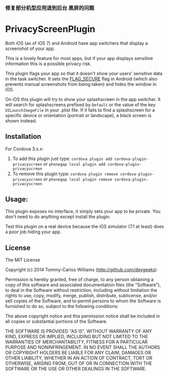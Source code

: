 ### 修复部分机型应用退到后台 黑屏的问题

PrivacyScreenPlugin
==================

Both iOS (as of iOS 7) and Android have app switchers that display a screenshot of your app.

This is a lovely feature for most apps, but if your app displays sensitive information this is a possible privacy risk.

This plugin flags your app so that it doesn't show your users' sensitive data in the task switcher. It sets the [FLAG_SECURE](http://developer.android.com/reference/android/view/WindowManager.LayoutParams.html#FLAG_SECURE) flag in Android (which also prevents manual screenshots from being taken) and hides the window in iOS.

On iOS this plugin will try to show your splashscreen in the app switcher. It will search for splashscreens prefixed by `Default` or the value of the key `UILaunchImageFile` in your .plist file.
If it fails to find a splashscreen for a specific device or orientation (portrait or landscape), a black screen is shown instead.

Installation
------------

For Cordova 3.x.x:

1. To add this plugin just type: `cordova plugin add cordova-plugin-privacyscreen` or `phonegap local plugin add cordova-plugin-privacyscreen`
2. To remove this plugin type: `cordova plugin remove cordova-plugin-privacyscreen` or `phonegap local plugin remove cordova-plugin-privacyscreen`

Usage:
------

This plugin exposes no interface, it simply sets your app to be private. You don't need to do anything except install the plugin.

Test this plugin on a real device because the iOS simulator (7.1 at least) does a poor job hiding your app.

## License

The MIT License

Copyright (c) 2014 Tommy-Carlos Williams (http://github.com/devgeeks)

Permission is hereby granted, free of charge, to any person obtaining a copy of this software and associated documentation files (the "Software"), to deal in the Software without restriction, including without limitation the rights to use, copy, modify, merge, publish, distribute, sublicense, and/or sell copies of the Software, and to permit persons to whom the Software is furnished to do so, subject to the following conditions:

The above copyright notice and this permission notice shall be included in all copies or substantial portions of the Software.

THE SOFTWARE IS PROVIDED "AS IS", WITHOUT WARRANTY OF ANY KIND, EXPRESS OR IMPLIED, INCLUDING BUT NOT LIMITED TO THE WARRANTIES OF MERCHANTABILITY, FITNESS FOR A PARTICULAR PURPOSE AND NONINFRINGEMENT. IN NO EVENT SHALL THE AUTHORS OR COPYRIGHT HOLDERS BE LIABLE FOR ANY CLAIM, DAMAGES OR OTHER LIABILITY, WHETHER IN AN ACTION OF CONTRACT, TORT OR OTHERWISE, ARISING FROM, OUT OF OR IN CONNECTION WITH THE SOFTWARE OR THE USE OR OTHER DEALINGS IN THE SOFTWARE.

